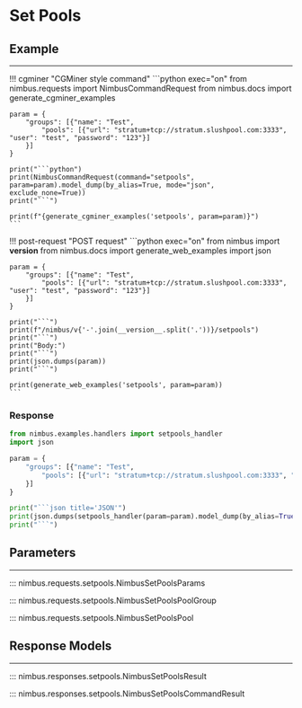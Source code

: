 # Set Pools

## Example
---

!!! cgminer "CGMiner style command"
    ```python exec="on"
    from nimbus.requests import NimbusCommandRequest
    from nimbus.docs import generate_cgminer_examples

    param = {
        "groups": [{"name": "Test",
            "pools": [{"url": "stratum+tcp://stratum.slushpool.com:3333", "user": "test", "password": "123"}]
        }]
    }

    print("```python")
    print(NimbusCommandRequest(command="setpools", param=param).model_dump(by_alias=True, mode="json", exclude_none=True))
    print("```")

    print(f"{generate_cgminer_examples('setpools', param=param)}")
    ```

!!! post-request "POST request"
    ```python exec="on"
    from nimbus import __version__
    from nimbus.docs import generate_web_examples
    import json

    param = {
        "groups": [{"name": "Test",
            "pools": [{"url": "stratum+tcp://stratum.slushpool.com:3333", "user": "test", "password": "123"}]
        }]
    }

    print("```")
    print(f"/nimbus/v{'-'.join(__version__.split('.'))}/setpools")
    print("```")
    print("Body:")
    print("```")
    print(json.dumps(param))
    print("```")

    print(generate_web_examples('setpools', param=param))
    ```

### Response
```python exec="on"
from nimbus.examples.handlers import setpools_handler
import json

param = {
    "groups": [{"name": "Test",
        "pools": [{"url": "stratum+tcp://stratum.slushpool.com:3333", "user": "test", "password": "123"}]
    }]
}

print("```json title='JSON'")
print(json.dumps(setpools_handler(param=param).model_dump(by_alias=True, mode="json"), indent=4))
print("```")
```

## Parameters
---

::: nimbus.requests.setpools.NimbusSetPoolsParams

::: nimbus.requests.setpools.NimbusSetPoolsPoolGroup

::: nimbus.requests.setpools.NimbusSetPoolsPool


## Response Models
---

::: nimbus.responses.setpools.NimbusSetPoolsResult

::: nimbus.responses.setpools.NimbusSetPoolsCommandResult
